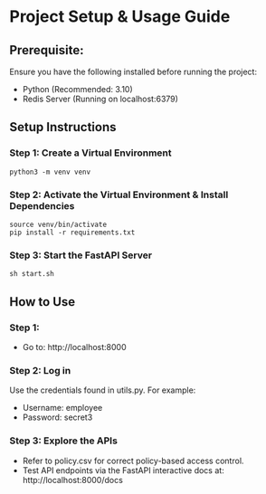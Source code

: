 # Project Setup & Usage Guide 

## Prerequisite: 
Ensure you have the following installed before running the project: 
- Python (Recommended: 3.10) 
- Redis Server (Running on localhost:6379) 


## Setup Instructions 
### Step 1: Create a Virtual Environment 
```
python3 -m venv venv 
```
### Step 2: Activate the Virtual Environment & Install Dependencies 
```
source venv/bin/activate 
pip install -r requirements.txt 
```
### Step 3: Start the FastAPI Server 
```
sh start.sh 
```


## How to Use 
### Step 1: 
- Go to: http://localhost:8000 
### Step 2: Log in 
Use the credentials found in utils.py. For example: 
- Username: employee 
- Password: secret3 

### Step 3: Explore the APIs
- Refer to policy.csv for correct policy-based access control. 
- Test API endpoints via the FastAPI interactive docs at: http://localhost:8000/docs 


